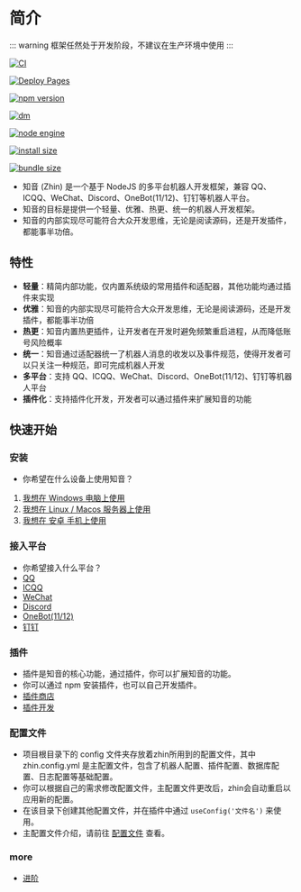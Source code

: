 # 简介

::: warning
框架任然处于开发阶段，不建议在生产环境中使用
:::

<div class="badge-wrap">

[![CI](https://github.com/zhinjs/zhin/actions/workflows/ci.yml/badge.svg)](https://github.com/zhinjs/zhin/actions/workflows/ci.yml)

[![Deploy Pages](https://github.com/zhinjs/zhin/actions/workflows/docs.yml/badge.svg)](https://github.com/zhinjs/zhin/actions/workflows/docs.yml)

[![npm version](https://img.shields.io/npm/v/zhin/latest.svg)](https://www.npmjs.com/package/zhin)

[![dm](https://shields.io/npm/dm/zhin)](https://www.npmjs.com/package/zhin)

[![node engine](https://img.shields.io/node/v/zhin/latest.svg)](https://nodejs.org)

[![install size](https://pkg-size.dev/badge/install/6801977)](https://pkg-size.dev/zhin)

[![bundle size](https://pkg-size.dev/badge/bundle/1909710)](https://pkg-size.dev/zhin)

</div>

- 知音 (Zhin) 是一个基于 NodeJS 的多平台机器人开发框架，兼容 QQ、ICQQ、WeChat、Discord、OneBot(11/12)、钉钉等机器人平台。
- 知音的目标是提供一个轻量、优雅、热更、统一的机器人开发框架。
- 知音的内部实现尽可能符合大众开发思维，无论是阅读源码，还是开发插件，都能事半功倍。

## 特性
- **轻量**：精简内部功能，仅内置系统级的常用插件和适配器，其他功能均通过插件来实现
- **优雅**：知音的内部实现尽可能符合大众开发思维，无论是阅读源码，还是开发插件，都能事半功倍
- **热更**：知音内置热更插件，让开发者在开发时避免频繁重启进程，从而降低账号风险概率
- **统一**：知音通过适配器统一了机器人消息的收发以及事件规范，使得开发者可以只关注一种规范，即可完成机器人开发
- **多平台**：支持 QQ、ICQQ、WeChat、Discord、OneBot(11/12)、钉钉等机器人平台
- **插件化**：支持插件化开发，开发者可以通过插件来扩展知音的功能

## 快速开始
### 安装
- 你希望在什么设备上使用知音？
1. [我想在 Windows 电脑上使用](/guide/windows)
2. [我想在 Linux / Macos 服务器上使用](/guide/linux)
3. [我想在 安卓 手机上使用](/guide/android)

### 接入平台
- 你希望接入什么平台？
- [QQ](/guide/qq)
- [ICQQ](/guide/icqq)
- [WeChat](/guide/wechat)
- [Discord](/guide/discord)
- [OneBot(11/12)](/guide/onebot)
- [钉钉](/guide/dingtalk)

### 插件
- 插件是知音的核心功能，通过插件，你可以扩展知音的功能。
- 你可以通过 npm 安装插件，也可以自己开发插件。
- [插件商店](/store)
- [插件开发](/advance/plugin)

### 配置文件
- 项目根目录下的 config 文件夹存放着zhin所用到的配置文件，其中 zhin.config.yml 是主配置文件，包含了机器人配置、插件配置、数据库配置、日志配置等基础配置。
- 你可以根据自己的需求修改配置文件，主配置文件更改后，zhin会自动重启以应用新的配置。
- 在该目录下创建其他配置文件，并在插件中通过 `useConfig('文件名')` 来使用。
- 主配置文件介绍，请前往 [配置文件](/guide/config) 查看。

### more
- [进阶](/advance/plugin)
